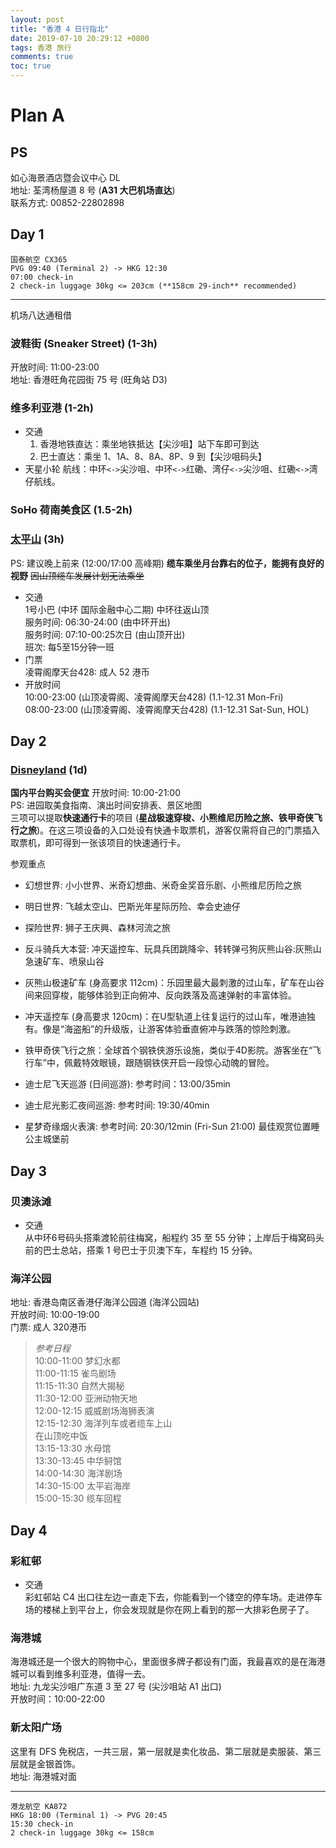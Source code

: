 ```yaml
---
layout: post
title: "香港 4 日行指北"
date: 2019-07-10 20:29:12 +0800
tags: 香港 旅行
comments: true
toc: true
---
```


# Plan A

## PS

如心海景酒店暨会议中心 DL  
地址: 荃湾杨屋道 8 号 (**A31 大巴机场直达**)  
联系方式: 00852-22802898

## Day 1

```text
国泰航空 CX365  
PVG 09:40 (Terminal 2) -> HKG 12:30  
07:00 check-in  
2 check-in luggage 30kg <= 203cm (**158cm 29-inch** recommended)
```

---

机场八达通租借

### 波鞋街 (Sneaker Street) (1-3h)

开放时间: 11:00-23:00  
地址: 香港旺角花园街 75 号 (旺角站 D3)

### 维多利亚港 (1-2h)

- 交通
  1. 香港地铁直达：乘坐地铁抵达【尖沙咀】站下车即可到达
  2. 巴士直达：乘坐 1、1A、8、8A、8P、9 到【尖沙咀码头】
- 天星小轮
  航线：中环`<->`尖沙咀、中环`<->`红磡、湾仔`<->`尖沙咀、红磡`<->`湾仔航线。

### SoHo 荷南美食区 (1.5-2h)

### [太平山](https://www.thepeak.com.hk/zh-hans) (3h)

PS: 建议晚上前来 (12:00/17:00 高峰期) **缆车乘坐月台靠右的位子，能拥有良好的视野** ~~因山顶缆车发展计划无法乘坐~~

- 交通  
    1号小巴 (中环 国际金融中心二期) 中环往返山顶  
    服务时间: 06:30-24:00 (由中环开出)  
    服务时间: 07:10-00:25次日 (由山顶开出)  
    班次: 每5至15分钟一班
- 门票  
    凌霄阁摩天台428: 成人 52 港币
- 开放时间  
    10:00-23:00 (山顶凌霄阁、凌霄阁摩天台428) (1.1-12.31 Mon-Fri)  
    08:00-23:00 (山顶凌霄阁、凌霄阁摩天台428) (1.1-12.31 Sat-Sun, HOL)

## Day 2

### [Disneyland](https://www.hongkongdisneyland.com/zh-cn/book/general-tickets) (1d)

**国内平台购买会便宜**
开放时间: 10:00-21:00  
PS: 进园取美食指南、演出时间安排表、景区地图  
三项可以提取**快速通行卡**的项目 (**星战极速穿梭、小熊维尼历险之旅、铁甲奇侠飞行之旅**)。在这三项设备的入口处设有快通卡取票机，游客仅需将自己的门票插入取票机，即可得到一张该项目的快速通行卡。

参观重点

- 幻想世界: 小小世界、米奇幻想曲、米奇金奖音乐剧、小熊维尼历险之旅
- 明日世界: 飞越太空山、巴斯光年星际历险、幸会史迪仔
- 探险世界: 狮子王庆興、森林河流之旅
- 反斗骑兵大本营: 冲天遥控车、玩具兵团跳降伞、转转弹弓狗灰熊山谷:灰熊山急速矿车、喷泉山谷

- 灰熊山极速矿车 (身高要求 112cm)：乐园里最大最刺激的过山车，矿车在山谷间来回穿梭，能够体验到正向俯冲、反向跌落及高速弹射的丰富体验。
- 冲天遥控车 (身高要求 120cm)：在U型轨道上往复运行的过山车，唯港迪独有。像是“海盗船”的升级版，让游客体验垂直俯冲与跌落的惊险刺激。
- 铁甲奇侠飞行之旅：全球首个钢铁侠游乐设施，类似于4D影院。游客坐在“飞行车”中，佩戴特效眼镜，跟随钢铁侠开启一段惊心动魄的冒险。
- 迪士尼飞天巡游 (日间巡游): 参考时间：13:00/35min
- 迪士尼光影汇夜间巡游: 参考时间: 19:30/40min
- 星梦奇缘烟火表演: 参考时间: 20:30/12min (Fri-Sun 21:00) 最佳观赏位置睡公主城堡前

## Day 3

### 贝澳泳滩

- 交通  
    从中环6号码头搭乘渡轮前往梅窝，船程约 35 至 55 分钟；上岸后于梅窝码头前的巴士总站，搭乘 1 号巴士于贝澳下车，车程约 15 分钟。

### 海洋公园

地址: 香港岛南区香港仔海洋公园道 (海洋公园站)  
开放时间: 10:00-19:00  
门票: 成人 320港币

> *参考日程*  
> 10:00-11:00 梦幻水都  
> 11:00-11:15 雀鸟剧场  
> 11:15-11:30 自然大揭秘  
> 11:30-12:00 亚洲动物天地  
> 12:00-12:15 威威剧场海狮表演  
> 12:15-12:30 海洋列车或者缆车上山  
> 在山顶吃中饭  
> 13:15-13:30 水母馆  
> 13:30-13:45 中华鲟馆  
> 14:00-14:30 海洋剧场  
> 14:30-15:00 太平岩海岸  
> 15:00-15:30 缆车回程

## Day 4

### 彩紅邨

- 交通  
    彩虹邨站 C4 出口往左边一直走下去，你能看到一个镂空的停车场。走进停车场的楼梯上到平台上，你会发现就是你在网上看到的那一大排彩色房子了。

### 海港城

海港城还是一个很大的购物中心，里面很多牌子都设有门面，我最喜欢的是在海港城可以看到维多利亚港，值得一去。  
地址: 九龙尖沙咀广东道 3 至 27 号 (尖沙咀站 A1 出口)  
开放时间：10:00-22:00

### 新太阳广场

这里有 DFS 免税店，一共三层，第一层就是卖化妆品、第二层就是卖服装、第三层就是金银首饰。  
地址: 海港城对面  

---

```text
港龙航空 KA872  
HKG 18:00 (Terminal 1) -> PVG 20:45  
15:30 check-in  
2 check-in luggage 30kg <= 158cm
```
